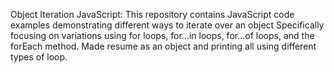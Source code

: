 Object Iteration JavaScript:
This repository contains JavaScript code examples demonstrating different ways to iterate over an object
Specifically focusing on variations using for loops, for...in loops, for...of loops, and the forEach method.
Made resume as an object and printing all using different types of loop.
